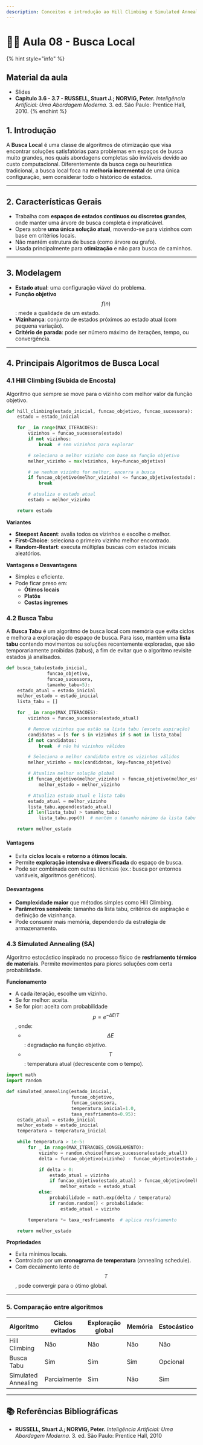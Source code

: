 ```yaml
---
description: Conceitos e introdução ao Hill Climbing e Simulated Annealing.
---
```


# 🧗‍♀️ Aula 08 - Busca Local

{% hint style="info" %}
## **Material da aula**

* Slides
* **Capítulo 3.6 - 3.7 - RUSSELL, Stuart J.; NORVIG, Peter.** _Inteligência Artificial: Uma Abordagem Moderna._ 3. ed. São Paulo: Prentice Hall, 2010.&#x20;
{% endhint %}

## 1. Introdução

A **Busca Local** é uma classe de algoritmos de otimização que visa encontrar soluções satisfatórias para problemas em espaços de busca muito grandes, nos quais abordagens completas são inviáveis devido ao custo computacional. Diferentemente da busca cega ou heurística tradicional, a busca local foca na **melhoria incremental** de uma única configuração, sem considerar todo o histórico de estados.

***

## 2. Características Gerais

* Trabalha com **espaços de estados contínuos ou discretos grandes**, onde manter uma árvore de busca completa é impraticável.
* Opera sobre **uma única solução atual**, movendo-se para vizinhos com base em critérios locais.
* Não mantém estrutura de busca (como árvore ou grafo).
* Usada principalmente para **otimização** e não para busca de caminhos.

***

## 3. Modelagem

* **Estado atual**: uma configuração viável do problema.
* **Função objetivo** $$f(n)$$: mede a qualidade de um estado.
* **Vizinhança**: conjunto de estados próximos ao estado atual (com pequena variação).
* **Critério de parada**: pode ser número máximo de iterações, tempo, ou convergência.

***

## 4. Principais Algoritmos de Busca Local

### 4.1 Hill Climbing (Subida de Encosta)

Algoritmo que sempre se move para o vizinho com melhor valor da função objetivo.

```python
def hill_climbing(estado_inicial, funcao_objetivo, funcao_sucessora):
    estado = estado_inicial

    for _ in range(MAX_ITERACOES):
        vizinhos = funcao_sucessora(estado)
        if not vizinhos:
            break  # sem vizinhos para explorar

        # seleciona o melhor vizinho com base na função objetivo
        melhor_vizinho = max(vizinhos, key=funcao_objetivo)

        # se nenhum vizinho for melhor, encerra a busca
        if funcao_objetivo(melhor_vizinho) <= funcao_objetivo(estado):
            break

        # atualiza o estado atual
        estado = melhor_vizinho

    return estado

```

**Variantes**

* **Steepest Ascent**: avalia todos os vizinhos e escolhe o melhor.
* **First-Choice**: seleciona o primeiro vizinho melhor encontrado.
* **Random-Restart**: executa múltiplas buscas com estados iniciais aleatórios.

**Vantagens e Desvantagens**

* Simples e eficiente.
* Pode ficar preso em:
  * **Ótimos locais**
  * **Platôs**
  * **Costas íngremes**

### 4.2 Busca Tabu

A **Busca Tabu** é um algoritmo de busca local com memória que evita ciclos e melhora a exploração do espaço de busca. Para isso, mantém uma **lista tabu** contendo movimentos ou soluções recentemente exploradas, que são temporariamente proibidas (tabus), a fim de evitar que o algoritmo revisite estados já analisados.

```python
def busca_tabu(estado_inicial, 
               funcao_objetivo, 
               funcao_sucessora,
               tamanho_tabu=5):
    estado_atual = estado_inicial
    melhor_estado = estado_inicial
    lista_tabu = []

    for _ in range(MAX_ITERACOES):
        vizinhos = funcao_sucessora(estado_atual)

        # Remove vizinhos que estão na lista tabu (exceto aspiração)
        candidatos = [s for s in vizinhos if s not in lista_tabu]
        if not candidatos:
            break  # não há vizinhos válidos

        # Seleciona o melhor candidato entre os vizinhos válidos
        melhor_vizinho = max(candidatos, key=funcao_objetivo)

        # Atualiza melhor solução global
        if funcao_objetivo(melhor_vizinho) > funcao_objetivo(melhor_estado):
            melhor_estado = melhor_vizinho

        # Atualiza estado atual e lista tabu
        estado_atual = melhor_vizinho
        lista_tabu.append(estado_atual)
        if len(lista_tabu) > tamanho_tabu:
            lista_tabu.pop(0)  # mantém o tamanho máximo da lista tabu

    return melhor_estado

```

#### Vantagens

* Evita **ciclos locais** e **retorno a ótimos locais**.
* Permite **exploração intensiva e diversificada** do espaço de busca.
* Pode ser combinada com outras técnicas (ex.: busca por entornos variáveis, algoritmos genéticos).

#### Desvantagens

* **Complexidade maior** que métodos simples como Hill Climbing.
* **Parâmetros sensíveis**: tamanho da lista tabu, critérios de aspiração e definição de vizinhança.
* Pode consumir mais memória, dependendo da estratégia de armazenamento.

### 4.3 Simulated Annealing (SA)

Algoritmo estocástico inspirado no processo físico de **resfriamento térmico de materiais**. Permite movimentos para piores soluções com certa probabilidade.

**Funcionamento**

* A cada iteração, escolhe um vizinho.
* Se for melhor: aceita.
* Se for pior: aceita com probabilidade $$p = e^{-\Delta E/T}$$, onde:
  * $$\Delta E$$: degradação na função objetivo.
  * $$T$$: temperatura atual (decrescente com o tempo).

```python
import math
import random

def simulated_annealing(estado_inicial, 
                        funcao_objetivo, 
                        funcao_sucessora,
                        temperatura_inicial=1.0, 
                        taxa_resfriamento=0.95):
    estado_atual = estado_inicial
    melhor_estado = estado_inicial
    temperatura = temperatura_inicial

    while temperatura > 1e-5:
        for _ in range(MAX_ITERACOES_CONGELAMENTO):
            vizinho = random.choice(funcao_sucessora(estado_atual))
            delta = funcao_objetivo(vizinho) - funcao_objetivo(estado_atual)

            if delta > 0:
                estado_atual = vizinho
                if funcao_objetivo(estado_atual) > funcao_objetivo(melhor_estado):
                    melhor_estado = estado_atual
            else:
                probabilidade = math.exp(delta / temperatura)
                if random.random() < probabilidade:
                    estado_atual = vizinho

        temperatura *= taxa_resfriamento  # aplica resfriamento

    return melhor_estado
```

**Propriedades**

* Evita mínimos locais.
* Controlado por um **cronograma de temperatura** (annealing schedule).
* Com decaimento lento de $$T$$, pode convergir para o ótimo global.

***

### 5. Comparação entre algoritmos

<table><thead><tr><th width="127">Algoritmo</th><th width="130">Ciclos evitados</th><th width="109.5">Exploração global</th><th width="89.5">Memória</th><th width="103.5">Estocástico</th><th>Otimalidade garantida</th></tr></thead><tbody><tr><td>Hill Climbing</td><td>Não</td><td>Não</td><td>Não</td><td>Não</td><td>Não</td></tr><tr><td>Busca Tabu</td><td>Sim</td><td>Sim</td><td>Sim</td><td>Opcional</td><td>Não (mas robusta)</td></tr><tr><td>Simulated Annealing</td><td>Parcialmente</td><td>Sim</td><td>Não</td><td>Sim</td><td>Não (mas possível)</td></tr></tbody></table>

***

## :books: **Referências Bibliográficas**

* **RUSSELL, Stuart J.; NORVIG, Peter.** _Inteligência Artificial: Uma Abordagem Moderna._ 3. ed. São Paulo: Prentice Hall, 2010
